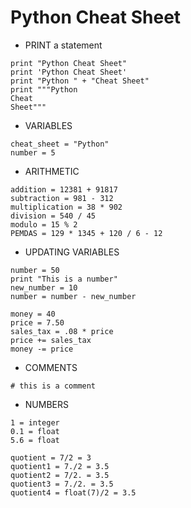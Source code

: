 # Python Cheat Sheet

- PRINT a statement

```
print "Python Cheat Sheet"
print 'Python Cheat Sheet'
print "Python " + "Cheat Sheet"
print """Python
Cheat
Sheet"""
```

- VARIABLES

```
cheat_sheet = "Python"
number = 5
```

- ARITHMETIC

```
addition = 12381 + 91817
subtraction = 981 - 312
multiplication = 38 * 902
division = 540 / 45
modulo = 15 % 2
PEMDAS = 129 * 1345 + 120 / 6 - 12
```

- UPDATING VARIABLES

```
number = 50
print "This is a number"
new_number = 10
number = number - new_number

money = 40
price = 7.50
sales_tax = .08 * price
price += sales_tax
money -= price
```

- COMMENTS

```
# this is a comment
```

- NUMBERS

```
1 = integer
0.1 = float
5.6 = float

quotient = 7/2 = 3
quotient1 = 7./2 = 3.5
quotient2 = 7/2. = 3.5
quotient3 = 7./2. = 3.5
quotient4 = float(7)/2 = 3.5
```
